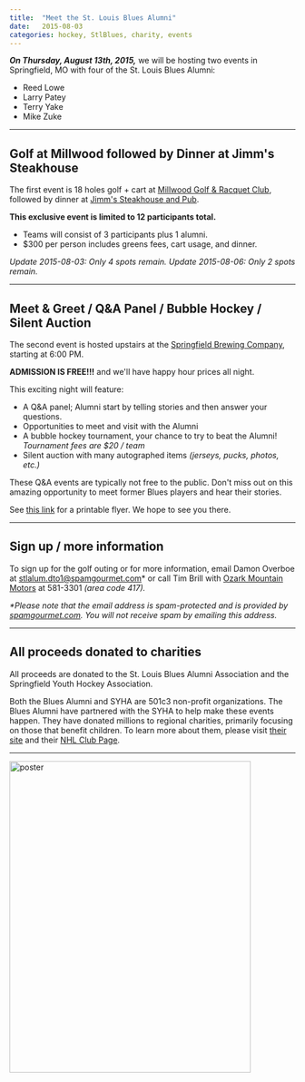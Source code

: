 ```yaml
---
title: 	"Meet the St. Louis Blues Alumni"
date: 	2015-08-03
categories: hockey, StlBlues, charity, events
---
```


_**On Thursday, August 13th, 2015,**_ we will be hosting two events in Springfield, MO with four 
of the St. Louis Blues Alumni:

+ Reed Lowe
+ Larry Patey
+ Terry Yake
+ Mike Zuke


----------

## Golf at Millwood followed by Dinner at Jimm's Steakhouse

The first event is 18 holes golf + cart at
[Millwood Golf & Racquet Club][millwood], followed by dinner at
[Jimm's Steakhouse and Pub][jimms].

[millwood]: http://millwoodgolf.com/
[jimms]: http://www.jimmssteakhouseandpub.com/

**This exclusive event is limited to 12 participants total.**

+ Teams will consist of 3 participants plus 1 alumni.
+ $300 per person includes greens fees, cart usage, and dinner.

*Update 2015-08-03: Only 4 spots remain.*
*Update 2015-08-06: Only 2 spots remain.*

----------

## Meet & Greet / Q&A Panel / Bubble Hockey / Silent Auction

The second event is hosted upstairs at the
[Springfield Brewing Company][brewco], starting at 6:00 PM.

**ADMISSION IS FREE!!!** and we'll have happy hour prices all night.

This exciting night will feature:

+ A Q&A panel; Alumni start by telling stories and then answer your 
questions.
+ Opportunities to meet and visit with the Alumni
+ A bubble hockey tournament, your chance to try to beat the Alumni! *Tournament fees are $20 / team*
+ Silent auction with many autographed items *(jerseys, pucks, photos, 
etc.)*

These Q&A events are typically not free to the public. Don't miss out on
this amazing opportunity to meet former Blues players and hear their
stories.

See [this link][flyer] for a printable flyer. We hope to see you there.

[brewco]: http://springfieldbrewingco.com

----------

## Sign up / more information

To sign up for the golf outing or for more information, email Damon Overboe at <stlalum.dto1@spamgourmet.com>\*
or call Tim Brill with [Ozark Mountain Motors][tim] at 581-3301 *(area code 417).*

_\*Please note that the email address is spam-protected and is provided by
[spamgourmet.com][]. You will not receive spam by emailing this
address._

[tim]: http://ozarkmtnmotors.com
[spamgourmet.com]: http://spamgourmet.com

----------

## All proceeds donated to charities

All proceeds are donated to the St. Louis Blues Alumni Association and
the Springfield Youth Hockey Association.

Both the Blues Alumni and SYHA are 501c3 non-profit organizations. The Blues Alumni have partnered 
with the SYHA to help make these events happen. They have donated
millions to regional charities, primarily focusing on those that benefit
children. To learn more about them, please visit [their site][alum] and
their [NHL Club Page][nhl].

[nhl]: http://blues.nhl.com/club/page.htm?id=34382
[alum]: http://www.bluesalumni.com/

----------

<!-- [flyer]: media/2015/08/bluesalum-brewco.pdf -->

[flyer]: https://dl.dropboxusercontent.com/u/16078906/blues2015/Blues_Fundraiser.pdf

<p><img src="https://dl.dropboxusercontent.com/u/16078906/blues2015/Blues_Fundraiser.png" width="425px" height="549px" alt="poster" title="" /></p>

<!--
![poster](https://dl.dropboxusercontent.com/u/16078906/blues2015/Blues_Fundraiser.png)
-->
<!--
![poster](media/2015/08/bluesalum-brewco.png)
-->
